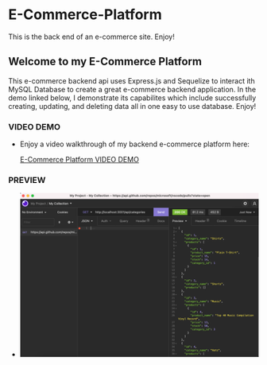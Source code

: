 # E-Commerce-Platform

This is the back end of an e-commerce site. Enjoy!

## Welcome to my E-Commerce Platform

This e-commerce backend api uses Express.js and Sequelize to interact ith MySQL Database to create a great e-commerce backend application. In the demo linked below, I demonstrate its capabilites which include successfully creating, updating, and deleting data all in one easy to use database. Enjoy!

### VIDEO DEMO

- Enjoy a video walkthrough of my backend e-commerce platform here:

  [E-Commerce Platform VIDEO DEMO](https://watch.screencastify.com/v/XvfAWtxIHObi1O55LsJC)

### PREVIEW

- ![Screenshot 1](ss.png)
